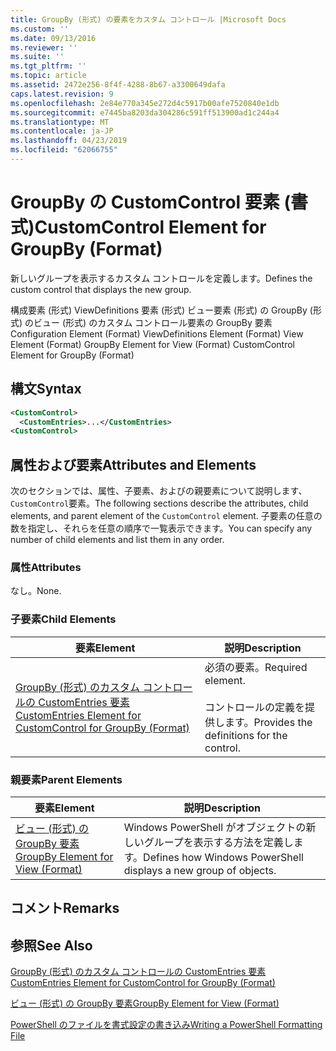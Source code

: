 ```yaml
---
title: GroupBy (形式) の要素をカスタム コントロール |Microsoft Docs
ms.custom: ''
ms.date: 09/13/2016
ms.reviewer: ''
ms.suite: ''
ms.tgt_pltfrm: ''
ms.topic: article
ms.assetid: 2472e256-8f4f-4288-8b67-a3300649dafa
caps.latest.revision: 9
ms.openlocfilehash: 2e84e770a345e272d4c5917b00afe7520840e1db
ms.sourcegitcommit: e7445ba8203da304286c591ff513900ad1c244a4
ms.translationtype: MT
ms.contentlocale: ja-JP
ms.lasthandoff: 04/23/2019
ms.locfileid: "62066755"
---
```

# <a name="customcontrol-element-for-groupby-format"></a><span data-ttu-id="708b5-102">GroupBy の CustomControl 要素 (書式)</span><span class="sxs-lookup"><span data-stu-id="708b5-102">CustomControl Element for GroupBy (Format)</span></span>

<span data-ttu-id="708b5-103">新しいグループを表示するカスタム コントロールを定義します。</span><span class="sxs-lookup"><span data-stu-id="708b5-103">Defines the custom control that displays the new group.</span></span>

<span data-ttu-id="708b5-104">構成要素 (形式) ViewDefinitions 要素 (形式) ビュー要素 (形式) の GroupBy (形式) のビュー (形式) のカスタム コントロール要素の GroupBy 要素</span><span class="sxs-lookup"><span data-stu-id="708b5-104">Configuration Element (Format) ViewDefinitions Element (Format) View Element (Format) GroupBy Element for View (Format) CustomControl Element for GroupBy (Format)</span></span>

## <a name="syntax"></a><span data-ttu-id="708b5-105">構文</span><span class="sxs-lookup"><span data-stu-id="708b5-105">Syntax</span></span>

```xml
<CustomControl>
  <CustomEntries>...</CustomEntries>
<CustomControl>
```

## <a name="attributes-and-elements"></a><span data-ttu-id="708b5-106">属性および要素</span><span class="sxs-lookup"><span data-stu-id="708b5-106">Attributes and Elements</span></span>

<span data-ttu-id="708b5-107">次のセクションでは、属性、子要素、およびの親要素について説明します、`CustomControl`要素。</span><span class="sxs-lookup"><span data-stu-id="708b5-107">The following sections describe the attributes, child elements, and parent element of the `CustomControl` element.</span></span> <span data-ttu-id="708b5-108">子要素の任意の数を指定し、それらを任意の順序で一覧表示できます。</span><span class="sxs-lookup"><span data-stu-id="708b5-108">You can specify any number of child elements and list them in any order.</span></span>

### <a name="attributes"></a><span data-ttu-id="708b5-109">属性</span><span class="sxs-lookup"><span data-stu-id="708b5-109">Attributes</span></span>

<span data-ttu-id="708b5-110">なし。</span><span class="sxs-lookup"><span data-stu-id="708b5-110">None.</span></span>

### <a name="child-elements"></a><span data-ttu-id="708b5-111">子要素</span><span class="sxs-lookup"><span data-stu-id="708b5-111">Child Elements</span></span>

|<span data-ttu-id="708b5-112">要素</span><span class="sxs-lookup"><span data-stu-id="708b5-112">Element</span></span>|<span data-ttu-id="708b5-113">説明</span><span class="sxs-lookup"><span data-stu-id="708b5-113">Description</span></span>|
|-------------|-----------------|
|[<span data-ttu-id="708b5-114">GroupBy (形式) のカスタム コントロールの CustomEntries 要素</span><span class="sxs-lookup"><span data-stu-id="708b5-114">CustomEntries Element for CustomControl for GroupBy (Format)</span></span>](./customentries-element-for-customcontrol-for-groupby-format.md)|<span data-ttu-id="708b5-115">必須の要素。</span><span class="sxs-lookup"><span data-stu-id="708b5-115">Required element.</span></span><br /><br /> <span data-ttu-id="708b5-116">コントロールの定義を提供します。</span><span class="sxs-lookup"><span data-stu-id="708b5-116">Provides the definitions for the control.</span></span>|

### <a name="parent-elements"></a><span data-ttu-id="708b5-117">親要素</span><span class="sxs-lookup"><span data-stu-id="708b5-117">Parent Elements</span></span>

|<span data-ttu-id="708b5-118">要素</span><span class="sxs-lookup"><span data-stu-id="708b5-118">Element</span></span>|<span data-ttu-id="708b5-119">説明</span><span class="sxs-lookup"><span data-stu-id="708b5-119">Description</span></span>|
|-------------|-----------------|
|[<span data-ttu-id="708b5-120">ビュー (形式) の GroupBy 要素</span><span class="sxs-lookup"><span data-stu-id="708b5-120">GroupBy Element for View (Format)</span></span>](./groupby-element-for-view-format.md)|<span data-ttu-id="708b5-121">Windows PowerShell がオブジェクトの新しいグループを表示する方法を定義します。</span><span class="sxs-lookup"><span data-stu-id="708b5-121">Defines how Windows PowerShell displays a new group of objects.</span></span>|

## <a name="remarks"></a><span data-ttu-id="708b5-122">コメント</span><span class="sxs-lookup"><span data-stu-id="708b5-122">Remarks</span></span>

## <a name="see-also"></a><span data-ttu-id="708b5-123">参照</span><span class="sxs-lookup"><span data-stu-id="708b5-123">See Also</span></span>

[<span data-ttu-id="708b5-124">GroupBy (形式) のカスタム コントロールの CustomEntries 要素</span><span class="sxs-lookup"><span data-stu-id="708b5-124">CustomEntries Element for CustomControl for GroupBy (Format)</span></span>](./customentries-element-for-customcontrol-for-groupby-format.md)

[<span data-ttu-id="708b5-125">ビュー (形式) の GroupBy 要素</span><span class="sxs-lookup"><span data-stu-id="708b5-125">GroupBy Element for View (Format)</span></span>](./groupby-element-for-view-format.md)

[<span data-ttu-id="708b5-126">PowerShell のファイルを書式設定の書き込み</span><span class="sxs-lookup"><span data-stu-id="708b5-126">Writing a PowerShell Formatting File</span></span>](./writing-a-powershell-formatting-file.md)

